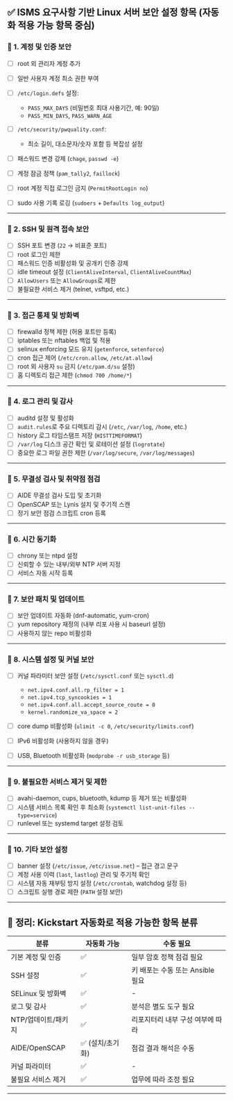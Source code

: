 ## ✅ ISMS 요구사항 기반 Linux 서버 보안 설정 항목 (자동화 적용 가능 항목 중심)

### 📌 1. 계정 및 인증 보안

* [ ] root 외 관리자 계정 추가
* [ ] 일반 사용자 계정 최소 권한 부여
* [ ] `/etc/login.defs` 설정:

  * `PASS_MAX_DAYS` (비밀번호 최대 사용기간, 예: 90일)
  * `PASS_MIN_DAYS`, `PASS_WARN_AGE`
* [ ] `/etc/security/pwquality.conf`:

  * 최소 길이, 대소문자/숫자 포함 등 복잡성 설정
* [ ] 패스워드 변경 강제 (`chage`, `passwd -e`)
* [ ] 계정 잠금 정책 (`pam_tally2`, `faillock`)
* [ ] root 계정 직접 로그인 금지 (`PermitRootLogin no`)
* [ ] sudo 사용 기록 로깅 (`sudoers` + `Defaults log_output`)

---

### 📌 2. SSH 및 원격 접속 보안

* [ ] SSH 포트 변경 (`22` → 비표준 포트)
* [ ] root 로그인 제한
* [ ] 패스워드 인증 비활성화 및 공개키 인증 강제
* [ ] idle timeout 설정 (`ClientAliveInterval`, `ClientAliveCountMax`)
* [ ] `AllowUsers` 또는 `AllowGroups`로 제한
* [ ] 불필요한 서비스 제거 (telnet, vsftpd, etc.)

---

### 📌 3. 접근 통제 및 방화벽

* [ ] firewalld 정책 제한 (허용 포트만 등록)
* [ ] iptables 또는 nftables 백업 및 적용
* [ ] selinux enforcing 모드 유지 (`getenforce`, `setenforce`)
* [ ] cron 접근 제어 (`/etc/cron.allow`, `/etc/at.allow`)
* [ ] root 외 사용자 `su` 금지 (`/etc/pam.d/su` 설정)
* [ ] 홈 디렉토리 접근 제한 (`chmod 700 /home/*`)

---

### 📌 4. 로그 관리 및 감사

* [ ] auditd 설정 및 활성화
* [ ] `audit.rules`로 주요 디렉토리 감시 (`/etc`, `/var/log`, `/home`, etc.)
* [ ] history 로그 타임스탬프 저장 (`HISTTIMEFORMAT`)
* [ ] `/var/log` 디스크 공간 확인 및 로테이션 설정 (`logrotate`)
* [ ] 중요한 로그 파일 권한 제한 (`/var/log/secure`, `/var/log/messages`)

---

### 📌 5. 무결성 검사 및 취약점 점검

* [ ] AIDE 무결성 검사 도입 및 초기화
* [ ] OpenSCAP 또는 Lynis 설치 및 주기적 스캔
* [ ] 정기 보안 점검 스크립트 cron 등록

---

### 📌 6. 시간 동기화

* [ ] chrony 또는 ntpd 설정
* [ ] 신뢰할 수 있는 내부/외부 NTP 서버 지정
* [ ] 서비스 자동 시작 등록

---

### 📌 7. 보안 패치 및 업데이트

* [ ] 보안 업데이트 자동화 (dnf-automatic, yum-cron)
* [ ] yum repository 재정의 (내부 리포 사용 시 baseurl 설정)
* [ ] 사용하지 않는 repo 비활성화

---

### 📌 8. 시스템 설정 및 커널 보안

* [ ] 커널 파라미터 보안 설정 (`/etc/sysctl.conf` 또는 `sysctl.d`)

  * `net.ipv4.conf.all.rp_filter = 1`
  * `net.ipv4.tcp_syncookies = 1`
  * `net.ipv4.conf.all.accept_source_route = 0`
  * `kernel.randomize_va_space = 2`
* [ ] core dump 비활성화 (`ulimit -c 0`, `/etc/security/limits.conf`)
* [ ] IPv6 비활성화 (사용하지 않을 경우)
* [ ] USB, Bluetooth 비활성화 (`modprobe -r usb_storage` 등)

---

### 📌 9. 불필요한 서비스 제거 및 제한

* [ ] avahi-daemon, cups, bluetooth, kdump 등 제거 또는 비활성화
* [ ] 시스템 서비스 목록 확인 후 최소화 (`systemctl list-unit-files --type=service`)
* [ ] runlevel 또는 systemd target 설정 검토

---

### 📌 10. 기타 보안 설정

* [ ] banner 설정 (`/etc/issue`, `/etc/issue.net`) – 접근 경고 문구
* [ ] 계정 사용 이력 (`last`, `lastlog`) 관리 및 주기적 확인
* [ ] 시스템 자동 재부팅 방지 설정 (`/etc/crontab`, watchdog 설정 등)
* [ ] 스크립트 실행 경로 제한 (`PATH` 설정 보안)

---

## 🧩 정리: Kickstart 자동화로 적용 가능한 항목 분류

| 분류            | 자동화 가능     | 수동 필요                  |
| ------------- | ---------- | ---------------------- |
| 기본 계정 및 인증    | ✅          | 일부 암호 정책 점검 필요         |
| SSH 설정        | ✅          | 키 배포는 수동 또는 Ansible 필요 |
| SELinux 및 방화벽 | ✅          | -                      |
| 로그 및 감사       | ✅          | 분석은 별도 도구 필요           |
| NTP/업데이트/패키지  | ✅          | 리포지터리 내부 구성 여부에 따라     |
| AIDE/OpenSCAP | ✅ (설치/초기화) | 점검 결과 해석은 수동           |
| 커널 파라미터       | ✅          | -                      |
| 불필요 서비스 제거    | ✅          | 업무에 따라 조정 필요           |

---
